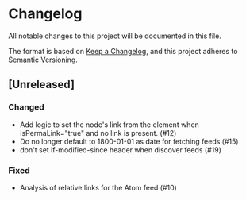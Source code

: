 # Changelog

All notable changes to this project will be documented in this file.

The format is based on [Keep a Changelog](https://keepachangelog.com/en/1.1.0/),
and this project adheres to [Semantic Versioning](https://semver.org/spec/v2.0.0.html).

## [Unreleased]

### Changed
- Add logic to set the node's link from the <guid> element when isPermaLink="true" and no link is present. (#12)
- Do no longer default to 1800-01-01 as date for fetching feeds (#15)
- don't set if-modified-since header when discover feeds (#19)

### Fixed
- Analysis of relative links for the Atom feed (#10)
